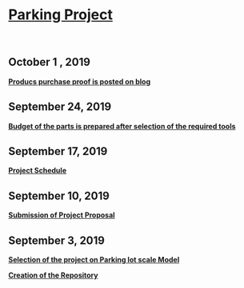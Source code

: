 <html>
  <head>
   <u> <h1> Parking Project  </h1> </u> <br>
    <h2> October 1 , 2019 </h2>
   <b> <u> <p> Producs purchase proof is posted on blog </p> </u> </b>
    <h2> September 24, 2019 </h2>
   <b> <u> <p> Budget of the parts is prepared after selection of the required tools</p> </u> </b>
     <h2> September 17, 2019 </h2>
   <b> <u> <p> Project Schedule  </p> </u> </b>
      <h2> September 10, 2019 </h2>
   <b> <u> <p> Submission of Project Proposal  </p> </u> </b>
    <h2> September 3, 2019 </h2>
   <b> <u> <p> Selection of the project on Parking Iot scale Model  </p> 
  <p> Creation of the Repository </p> </u> </b>
  </head> 
    <body>
  </body>
  </html>
  
